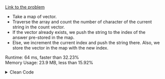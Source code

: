 [Link to the problem](https://leetcode.com/problems/group-anagrams/)

* Take a map of vector. <br>
* Traverse the array and count the number of character of the current string in the count vector. <br>
* If the vector already exists, we push the string to the index of the answer pre-stored in the map. <br>
* Else, we increment the current index and push the string there. Also, we store the vector in the map with the new index. <br>

Runtime: 64 ms, faster than 32.23%<br>
Memory Usage: 23.9 MB, less than 15.92%<br>


<details><summary>Clean Code</summary>

![](https://github.com/archishmanghos/code-images/blob/master/Leetcode/49.png)

</details>